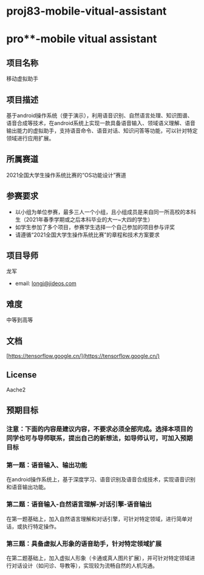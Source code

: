 # proj83-mobile-vitual-assistant

# pro**-mobile vitual assistant

## 项目名称

移动虚拟助手

## 项目描述

基于android操作系统（便于演示），利用语音识别、自然语言处理、知识图谱、语音合成等技术，在android系统上实现一款具备语音输入、领域语义理解、语音输出能力的虚拟助手，支持语音命令、语音对话、知识问答等功能，可以针对特定领域进行应用扩展。

## 所属赛道

2021全国大学生操作系统比赛的“OS功能设计”赛道

## 参赛要求

- 以小组为单位参赛，最多三人一个小组，且小组成员是来自同一所高校的本科生（2021年春季学期或之后本科毕业的大一~大四的学生）
- 如学生参加了多个项目，参赛学生选择一个自己参加的项目参与评奖
- 请遵循“2021全国大学生操作系统比赛”的章程和技术方案要求

## 项目导师

龙军

- email: longj@jideos.com

## 难度

中等到高等

## 文档

[https://tensorflow.google.cn/](https://tensorflow.google.cn/)

## License

Aache2

## 预期目标

### 注意：下面的内容是建议内容，不要求必须全部完成。选择本项目的同学也可与导师联系，提出自己的新想法，如导师认可，可加入预期目标


### 第一题：语音输入、输出功能

在android操作系统上，基于深度学习、语音识别及语音合成技术，实现语音识别和语音输出功能。

### 第二题：语音输入-自然语言理解-对话引擎-语音输出

在第一题基础上，加入自然语言理解和对话引擎，可针对特定领域，进行简单对话，或执行特定操作。

### 第三题：具备虚拟人形象的语音助手，针对特定领域扩展

在第二题基础上，加入虚拟人形象（卡通或真人图片扩展），并可针对特定领域进行对话设计（如问诊、导教等），实现较为流畅自然的人机沟通。
